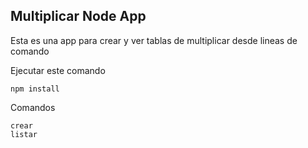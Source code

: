## Multiplicar Node App

Esta es una app para crear y ver tablas de multiplicar desde lineas de comando

Ejecutar este comando

```
npm install
```

Comandos

```
crear
listar
```
